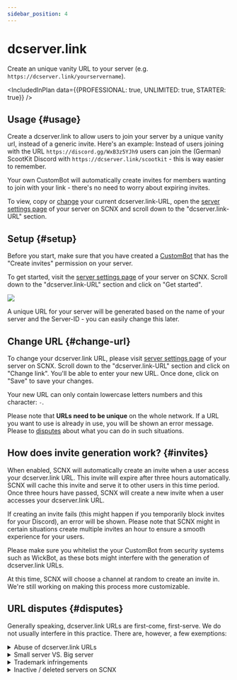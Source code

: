 ```yaml
---
sidebar_position: 4
---
```


# dcserver.link

Create an unique vanity URL to your server (e.g. `https://dcserver.link/yourservername`).

<IncludedInPlan data={{PROFESSIONAL: true, UNLIMITED: true, STARTER: true}} />

## Usage {#usage}

Create a dcserver.link to allow users to join your server by a unique vanity url, instead of a generic invite. Here's an example: Instead of users joining with the URL `https://discord.gg/WxB3z5YJh9` users can join the (German) ScootKit Discord with `https://dcserver.link/scootkit` - this is way easier to remember.

Your own CustomBot will automatically create invites for members wanting to join with your link - there's no need to worry about expiring invites.

To view, copy or [change](#change-url) your current dcserver.link-URL, open the [server settings page](https://scnx.app/glink?page=settings) of your server on SCNX and scroll down to the "dcserver.link-URL" section.

## Setup {#setup}

Before you start, make sure that you have created a [CustomBot](./../../custom-bot/intro) that has the "Create invites" permission on your server.

To get started, visit the [server settings page](https://scnx.app/glink?page=settings) of your server on SCNX. Scroll down to the "dcserver.link-URL" section and click on "Get started".

![](@site/docs/assets/scnx/guilds/dcserver-link/enable.png)

A unique URL for your server will be generated based on the name of your server and the Server-ID - you can easily change this later.

## Change URL {#change-url}

To change your dcserver.link URL, please visit [server settings page](https://scnx.app/glink?page=settings) of your server on SCNX. Scroll down to the "dcserver.link-URL" section and click on "Change link". You'll be able to enter your new URL. Once done, click on "Save" to save your changes.

Your new URL can only contain lowercase letters numbers and this character: `-`.

Please note that **URLs need to be unique** on the whole network. If a URL you want to use is already in use, you will be shown an error message. Please to [disputes](#disputes) about what you can do in such situations.

## How does invite generation work? {#invites}

When enabled, SCNX will automatically create an invite when a user access your dcserver.link URL. This invite will expire after three hours automatically. SCNX will cache this invite and serve it to other users in this time period. Once three hours have passed, SCNX will create a new invite when a user accesses your dcserver.link URL.

If creating an invite fails (this might happen if you temporarily block invites for your Discord), an error will be shown. Please note that SCNX might in certain situations create multiple invites an hour to ensure a smooth experience for your users.

Please make sure you whitelist the your CustomBot from security systems such as WickBot, as these bots might interfere with the generation of dcserver.link URLs.

At this time, SCNX will choose a channel at random to create an invite in. We're still working on making this process more customizable.

## URL disputes {#disputes}

Generally speaking, dcserver.link URLs are first-come, first-serve. We do not usually interfere in this practice. There are, however, a few exemptions:

<details>
  <summary>Abuse of dcserver.link URLs</summary>

  If you believe that a dcserver.link URL is being used to scam or otherwise break Discord Community Guidelines,
  please report it to our staff (<a href="mailto:abuse@scnx.xyz">[abuse@scnx.xyz](mailto\:abuse@scnx.xyz)</a>) and we'll take appropriate
  action. The URL can then no longer be
  used.
</details>

<details>
  <summary>Small server VS. Big server</summary>

  This scenario happens when a big server (>10.000 members without bots and active) with the same name want a
  dcserver.link URL that is currently being used by a small server (\<1.000 members). In such a case, our staff will
  examine a request on a case-by-case basis and might decide to transfer a dcserver.link URL. To start such a
  request <a href="https://scnx.app/help">contact our staff</a>.
</details>

<details>
  <summary>Trademark infringements</summary>

  If a dcserver.link URL infringes on your trademarks, please contact our legal team (<a href="mailto:legal@scootkit.net">[legal@scootkit.net](mailto\:legal@scootkit.net)</a>) with a legal request for removal. After that request went
  through (and the content was removed),
  you might be able to claim the dcserver.link URL by responding to the confirmation E-Mail (optional).
</details>

<details>
  <summary>Inactive / deleted servers on SCNX</summary>

  When a server is <a href="./faq#deletion">deleted from SCNX</a>, their dcserver.link URL will be deleted permanently. This does not
  happen when a server is deactivated / flagged on SCNX - in such cases, the URL will just become inactive, but will
  still be claimed. Expired Starter-Plans do not affect the usability of dcserver.link URLs.
</details>
